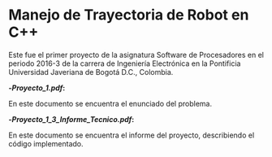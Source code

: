 # Manejo de Trayectoria de Robot en C++
Este fue el primer proyecto de la asignatura Software de Procesadores en el periodo 2016-3 de la carrera de Ingeniería Electrónica en la Pontificia Universidad Javeriana de Bogotá D.C., Colombia.

**-_Proyecto_1.pdf_:**

En este documento se encuentra el enunciado del problema.

**-_Proyecto_1_3_Informe_Tecnico.pdf_:**

En este documento se encuentra el informe del proyecto, describiendo el código implementado.
